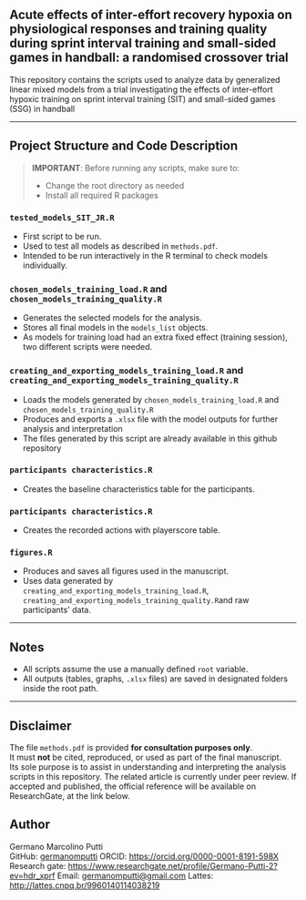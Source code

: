 ## Acute effects of inter-effort recovery hypoxia on physiological responses and training quality during sprint interval training and small-sided games in handball: a randomised crossover trial

This repository contains the scripts used to analyze data by generalized linear mixed models from a trial investigating the effects of inter-effort hypoxic training on sprint interval training (SIT) and small-sided games (SSG) in handball

---

## Project Structure and Code Description

> **IMPORTANT**: Before running any scripts, make sure to:
> - Change the root directory as needed
> - Install all required R packages

### `tested_models_SIT_JR.R`

- First script to be run.
- Used to test all models as described in `methods.pdf`.
- Intended to be run interactively in the R terminal to check models individually. 

###  `chosen_models_training_load.R` and `chosen_models_training_quality.R`

- Generates the selected models for the analysis.
- Stores all final models in the `models_list` objects.
- As models for training load had an extra fixed effect (training session), two different scripts were needed.

### `creating_and_exporting_models_training_load.R` and `creating_and_exporting_models_training_quality.R`

- Loads the models generated by `chosen_models_training_load.R` and `chosen_models_training_quality.R`
- Produces and exports a `.xlsx` file with the model outputs for further analysis and interpretation
- The files generated by this script are already available in this github repository

### `participants characteristics.R`

- Creates the baseline characteristics table for the participants.

### `participants characteristics.R`

- Creates the recorded actions with playerscore table.


### `figures.R`

- Produces and saves all figures used in the manuscript.
- Uses data generated by `creating_and_exporting_models_training_load.R`, `creating_and_exporting_models_training_quality.R`and raw participants' data.

---

## Notes

- All scripts assume the use a manually defined `root` variable.
- All outputs (tables, graphs, `.xlsx` files) are saved in designated folders inside the root path.

---
## Disclaimer

The file `methods.pdf` is provided **for consultation purposes only**.  
It must **not** be cited, reproduced, or used as part of the final manuscript.  
Its sole purpose is to assist in understanding and interpreting the analysis scripts in this repository.
The related article is currently under peer review. If accepted and published, the official reference will be available on ResearchGate, at the link below.
## Author

Germano Marcolino Putti  
GitHub: [germanomputti](https://github.com/germanomputti)
ORCID: https://orcid.org/0000-0001-8191-598X
Research gate: https://www.researchgate.net/profile/Germano-Putti-2?ev=hdr_xprf
Email: germanomputti@gmail.com
Lattes: http://lattes.cnpq.br/9960140114038219
